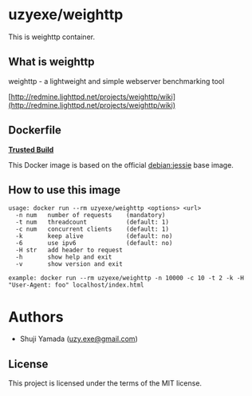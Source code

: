 # uzyexe/weighttp

This is weighttp container.

## What is weighttp

weighttp - a lightweight and simple webserver benchmarking tool

[http://redmine.lighttpd.net/projects/weighttp/wiki](http://redmine.lighttpd.net/projects/weighttp/wiki)

## Dockerfile

[**Trusted Build**](https://registry.hub.docker.com/u/uzyexe/weighttp/)

This Docker image is based on the official [debian:jessie](https://hub.docker.com/_/debian/) base image.

## How to use this image

```
usage: docker run --rm uzyexe/weighttp <options> <url>
  -n num   number of requests    (mandatory)
  -t num   threadcount           (default: 1)
  -c num   concurrent clients    (default: 1)
  -k       keep alive            (default: no)
  -6       use ipv6              (default: no)
  -H str   add header to request
  -h       show help and exit
  -v       show version and exit

example: docker run --rm uzyexe/weighttp -n 10000 -c 10 -t 2 -k -H "User-Agent: foo" localhost/index.html
```

# Authors

* Shuji Yamada (<uzy.exe@gmail.com>)

## License

This project is licensed under the terms of the MIT license.
